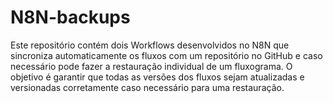 # N8N-backups
Este repositório contém dois Workflows desenvolvidos no N8N que sincroniza automaticamente os fluxos com um repositório no GitHub e caso necessário pode fazer a restauração individual de um fluxograma. O objetivo é garantir que todas as versões dos fluxos sejam atualizadas e versionadas corretamente caso necessário para uma restauração.

